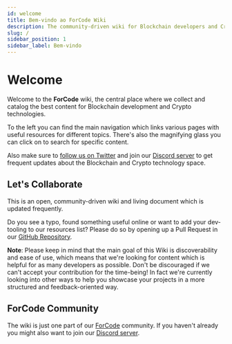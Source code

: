```yaml
---
id: welcome
title: Bem-vindo ao ForCode Wiki
description: The community-driven wiki for Blockchain developers and Crypto technologists.
slug: /
sidebar_position: 1
sidebar_label: Bem-vindo
---
```


# Welcome

Welcome to the **ForCode** wiki, the central place where we collect and catalog the best content for Blockchain development and Crypto technologies.

To the left you can find the main navigation which links various pages with useful resources for different topics. There's also the magnifying glass you can click on to search for specific content.

Also make sure to [follow us on Twitter](https://twitter.com/ForCode) and join our [Discord server](https://ForCode.io/discord) to get frequent updates about the Blockchain and Crypto technology space.

## Let's Collaborate

This is an open, community-driven wiki and living document which is updated frequently.

Do you see a typo, found something useful online or want to add your dev-tooling to our resources list? Please do so by opening up a Pull Request in our [GitHub Repository](https://github.com/ForCode/site).

**Note**: Please keep in mind that the main goal of this Wiki is discoverability and ease of use, which means that we're looking for content which is helpful for as many developers as possible. Don't be discouraged if we can't accept your contribution for the time-being! In fact we're currently looking into other ways to help you showcase your projects in a more structured and feedback-oriented way.

## ForCode Community

The wiki is just one part of our [ForCode](https://ForCode.io) community. If you haven't already you might also want to join our [Discord server](https://ForCode.io/discord).
